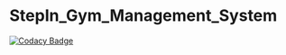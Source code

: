 # StepIn_Gym_Management_System

[![Codacy Badge](https://api.codacy.com/project/badge/Grade/71c959be02024a03a8c232e5d8c574f4)](https://app.codacy.com/gh/imjaikishan/StepIn_LTTS?utm_source=github.com&utm_medium=referral&utm_content=imjaikishan/StepIn_LTTS&utm_campaign=Badge_Grade_Settings)
